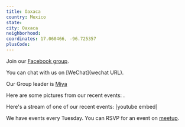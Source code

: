 ```yaml
---
title: Oaxaca
country: Mexico
state: 
city: Oaxaca
neighborhood: 
coordinates: 17.060466, -96.725357
plusCode:
---
```

Join our [Facebook group](https://www.facebook.com/groups/free.code.camp.oaxaca).

You can chat with us on [WeChat](wechat URL).

Our Group leader is [Miya](freecodecamp.org/miya)

Here are some pictures from our recent events:
![]().

Here's a stream of one of our recent events:
[youtube embed]

We have events every Tuesday. You can RSVP for an event on [meetup](meetupurl).
